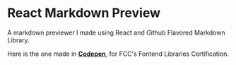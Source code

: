 # React Markdown Preview

A markdown previewer I made using React and Github Flavored Markdown Library.

Here is the one made in [**Codepen**](https://codepen.io/ClumsyKnight/full/jOWdLVp), for FCC's Fontend Libraries Certification.